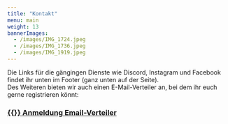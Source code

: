 ```yaml
---
title: "Kontakt"
menu: main
weight: 13
bannerImages:
  - /images/IMG_1724.jpeg
  - /images/IMG_1736.jpeg
  - /images/IMG_1919.jpeg
---
```


Die Links für die gängingen Dienste wie Discord, Instagram und Facebook findet ihr unten im Footer (ganz unten auf der Seite). </br>
Des Weiteren bieten wir auch einen E-Mail-Verteiler an, bei dem ihr euch gerne registrieren könnt: 

### [{{<icon name="envelope" class="solid" >}} Anmeldung Email-Verteiler](https://usingerspielerei.my-spcloud.de/index.php/apps/forms/s/bk6Ntc4n9j7BGZJoHSkc8zzD)
